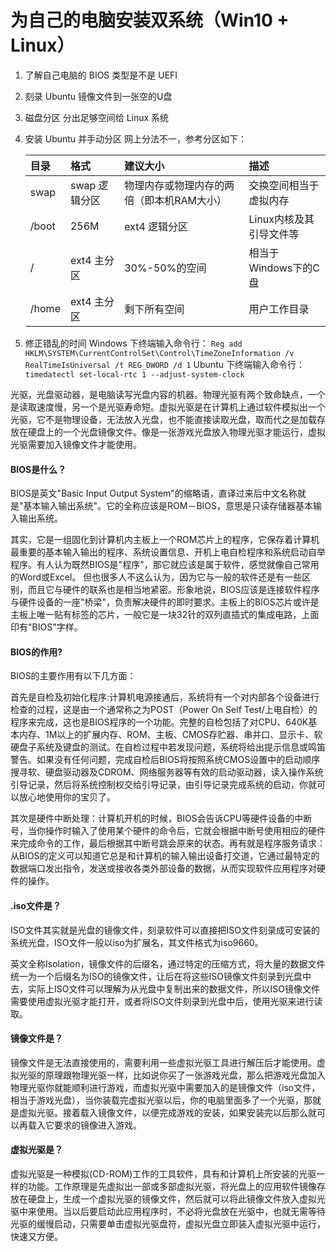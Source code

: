 # 为自己的电脑安装双系统（Win10 + Linux）

1. 了解自己电脑的 BIOS 类型是不是 UEFI
2. 刻录 Ubuntu 镜像文件到一张空的U盘
3. 磁盘分区 分出足够空间给 Linux 系统
4. 安装 Ubuntu 并手动分区
网上分法不一，参考分区如下：

    | 目录 | 格式 | 建议大小 | 描述 |
    | :--- | :--- | :--- | :--- |
    | swap |  swap 逻辑分区 | 物理内存或物理内存的两倍（即本机RAM大小）| 交换空间相当于虚拟内存 |
    | /boot | 256M | ext4 逻辑分区 | Linux内核及其引导文件等 |
    | / | ext4 主分区 | 30%-50%的空间 | 相当于Windows下的C盘 |
    | /home | ext4 主分区 | 剩下所有空间 | 用户工作目录 |
5. 修正错乱的时间
Windows 下终端输入命令行：
`Reg add HKLM\SYSTEM\CurrentControlSet\Control\TimeZoneInformation /v RealTimeIsUniversal /t REG_DWORD /d 1`
Ubuntu 下终端输入命令行：
`timedatectl set-local-rtc 1 --adjust-system-clock`

光驱，光盘驱动器，是电脑读写光盘内容的机器。物理光驱有两个致命缺点，一个是读取速度慢，另一个是光驱寿命短。虚拟光驱是在计算机上通过软件模拟出一个光驱，它不是物理设备，无法放入光盘，也不能直接读取光盘，取而代之是加载存放在硬盘上的一个光盘镜像文件。像是一张游戏光盘放入物理光驱才能运行，虚拟光驱需要加入镜像文件才能使用。

#### BIOS是什么？

BIOS是英文"Basic Input Output System"的缩略语，直译过来后中文名称就是"基本输入输出系统"。它的全称应该是ROM－BIOS，意思是只读存储器基本输入输出系统。

其实，它是一组固化到计算机内主板上一个ROM芯片上的程序，它保存着计算机最重要的基本输入输出的程序、系统设置信息、开机上电自检程序和系统启动自举程序。有人认为既然BIOS是"程序"，那它就应该是属于软件，感觉就像自己常用的Word或Excel。 但也很多人不这么认为，因为它与一般的软件还是有一些区别，而且它与硬件的联系也是相当地紧密。形象地说，BIOS应该是连接软件程序与硬件设备的一座"桥梁"，负责解决硬件的即时要求。主板上的BIOS芯片或许是主板上唯一贴有标签的芯片，一般它是一块32针的双列直插式的集成电路，上面印有"BIOS"字样。

#### BIOS的作用?

BIOS的主要作用有以下几方面：

首先是自检及初始化程序:计算机电源接通后，系统将有一个对内部各个设备进行检查的过程，这是由一个通常称之为POST（Power On Self Test/上电自检）的程序来完成，这也是BIOS程序的一个功能。完整的自检包括了对CPU、640K基本内存、1M以上的扩展内存、ROM、主板、CMOS存贮器、串并口、显示卡、软硬盘子系统及键盘的测试。在自检过程中若发现问题，系统将给出提示信息或鸣笛警告。如果没有任何问题，完成自检后BIOS将按照系统CMOS设置中的启动顺序搜寻软、硬盘驱动器及CDROM、网络服务器等有效的启动驱动器，读入操作系统引导记录，然后将系统控制权交给引导记录，由引导记录完成系统的启动，你就可以放心地使用你的宝贝了。

其次是硬件中断处理：计算机开机的时候，BIOS会告诉CPU等硬件设备的中断号，当你操作时输入了使用某个硬件的命令后，它就会根据中断号使用相应的硬件来完成命令的工作，最后根据其中断号跳会原来的状态。再有就是程序服务请求：从BIOS的定义可以知道它总是和计算机的输入输出设备打交道，它通过最特定的数据端口发出指令，发送或接收各类外部设备的数据，从而实现软件应用程序对硬件的操作。

#### .iso文件是？

ISO文件其实就是光盘的镜像文件，刻录软件可以直接把ISO文件刻录成可安装的系统光盘，ISO文件一般以iso为扩展名，其文件格式为iso9660。

英文全称Isolation，镜像文件的后缀名，通过特定的压缩方式，将大量的数据文件统一为一个后缀名为ISO的镜像文件，让后在将这些ISO镜像文件刻录到光盘中去，实际上ISO文件可以理解为从光盘中复制出来的数据文件，所以ISO镜像文件需要使用虚拟光驱才能打开，或者将ISO文件刻录到光盘中后，使用光驱来进行读取。

#### 镜像文件是？

镜像文件是无法直接使用的，需要利用一些虚拟光驱工具进行解压后才能使用。虚拟光驱的原理跟物理光驱一样，比如说你买了一张游戏光盘，那么把游戏光盘加入物理光驱你就能顺利进行游戏，而虚拟光驱中需要加入的是镜像文件（iso文件，相当于游戏光盘），当你装载完虚拟光驱以后，你的电脑里面多了一个光驱，那就是虚拟光驱。接着载入镜像文件，以便完成游戏的安装，如果安装完以后那么就可以再载入它要求的镜像进入游戏。

#### 虚拟光驱是？

虚拟光驱是一种模拟(CD-ROM)工作的工具软件，具有和计算机上所安装的光驱一样的功能。工作原理是先虚拟出一部或多部虚拟光驱，将光盘上的应用软件镜像存放在硬盘上，生成一个虚拟光驱的镜像文件，然后就可以将此镜像文件放入虚拟光驱中来使用。当以后要启动此应用程序时，不必将光盘放在光驱中，也就无需等待光驱的缓慢启动，只需要单击虚拟光驱盘符，虚拟光盘立即装入虚拟光驱中运行，快速又方便。
